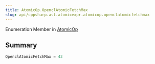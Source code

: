 ```yaml
---
title: AtomicOp.OpenclAtomicFetchMax
slug: api/cppsharp.ast.atomicexpr.atomicop.openclatomicfetchmax
---
```

Enumeration Member in [AtomicOp](/api/cppsharp/ast/atomicexpr/atomicop)

## Summary



```csharp
OpenclAtomicFetchMax = 43
```


